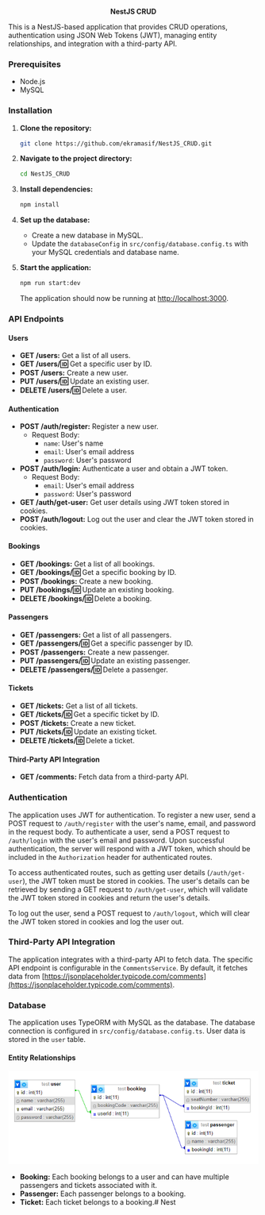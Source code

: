 <p align="center">
  <b>NestJS CRUD</b>
</p>


This is a NestJS-based application that provides CRUD operations, authentication using JSON Web Tokens (JWT), managing entity relationships, and integration with a third-party API.

### Prerequisites

- Node.js
- MySQL

### Installation

1. **Clone the repository:**

    ```bash
    git clone https://github.com/ekramasif/NestJS_CRUD.git
    ```

2. **Navigate to the project directory:**

    ```bash
    cd NestJS_CRUD
    ```

3. **Install dependencies:**

    ```bash
    npm install
    ```

4. **Set up the database:**
   
   - Create a new database in MySQL.
   - Update the `databaseConfig` in `src/config/database.config.ts` with your MySQL credentials and database name.

5. **Start the application:**

    ```bash
    npm run start:dev
    ```

    The application should now be running at [http://localhost:3000](http://localhost:3000).

### API Endpoints

#### Users

- **GET /users:** Get a list of all users.
- **GET /users/:id:** Get a specific user by ID.
- **POST /users:** Create a new user.
- **PUT /users/:id:** Update an existing user.
- **DELETE /users/:id:** Delete a user.

#### Authentication

- **POST /auth/register:** Register a new user.
  - Request Body:
    - `name`: User's name
    - `email`: User's email address
    - `password`: User's password
- **POST /auth/login:** Authenticate a user and obtain a JWT token.
  - Request Body:
    - `email`: User's email address
    - `password`: User's password
- **GET /auth/get-user:** Get user details using JWT token stored in cookies.
- **POST /auth/logout:** Log out the user and clear the JWT token stored in cookies.

#### Bookings

- **GET /bookings:** Get a list of all bookings.
- **GET /bookings/:id:** Get a specific booking by ID.
- **POST /bookings:** Create a new booking.
- **PUT /bookings/:id:** Update an existing booking.
- **DELETE /bookings/:id:** Delete a booking.

#### Passengers

- **GET /passengers:** Get a list of all passengers.
- **GET /passengers/:id:** Get a specific passenger by ID.
- **POST /passengers:** Create a new passenger.
- **PUT /passengers/:id:** Update an existing passenger.
- **DELETE /passengers/:id:** Delete a passenger.

#### Tickets

- **GET /tickets:** Get a list of all tickets.
- **GET /tickets/:id:** Get a specific ticket by ID.
- **POST /tickets:** Create a new ticket.
- **PUT /tickets/:id:** Update an existing ticket.
- **DELETE /tickets/:id:** Delete a ticket.

#### Third-Party API Integration

- **GET /comments:** Fetch data from a third-party API.

### Authentication

The application uses JWT for authentication. To register a new user, send a POST request to `/auth/register` with the user's name, email, and password in the request body. To authenticate a user, send a POST request to `/auth/login` with the user's email and password. Upon successful authentication, the server will respond with a JWT token, which should be included in the `Authorization` header for authenticated routes.

To access authenticated routes, such as getting user details (`/auth/get-user`), the JWT token must be stored in cookies. The user's details can be retrieved by sending a GET request to `/auth/get-user`, which will validate the JWT token stored in cookies and return the user's details.

To log out the user, send a POST request to `/auth/logout`, which will clear the JWT token stored in cookies and log the user out.

### Third-Party API Integration

The application integrates with a third-party API to fetch data. The specific API endpoint is configurable in the `CommentsService`. By default, it fetches data from [https://jsonplaceholder.typicode.com/comments](https://jsonplaceholder.typicode.com/comments).

### Database

The application uses TypeORM with MySQL as the database. The database connection is configured in `src/config/database.config.ts`. User data is stored in the `user` table.

#### Entity Relationships

![ER Diagram](nestdiagram.png)

- **Booking:** Each booking belongs to a user and can have multiple passengers and tickets associated with it.
- **Passenger:** Each passenger belongs to a booking.
- **Ticket:** Each ticket belongs to a booking.# Nest
